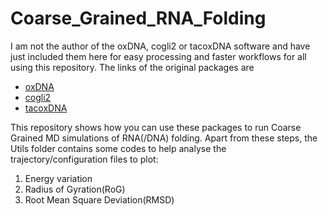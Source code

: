 # Coarse_Grained_RNA_Folding
I am not the author of the oxDNA, cogli2 or tacoxDNA software and have just included them here for easy processing and faster workflows for all using this repository.
The links of the original packages are 
* [oxDNA](https://dna.physics.ox.ac.uk/index.php/Main_Page)
* [cogli2](https://sourceforge.net/projects/cogli1/)
* [tacoxDNA](https://github.com/lorenzo-rovigatti/tacoxDNA)

This repository shows how you can use these packages to run Coarse Grained MD simulations of RNA(/DNA) folding. Apart from these steps, the Utils folder contains some codes to help analyse the trajectory/configuration files to plot:
1. Energy variation
2. Radius of Gyration(RoG)
3. Root Mean Square Deviation(RMSD)
